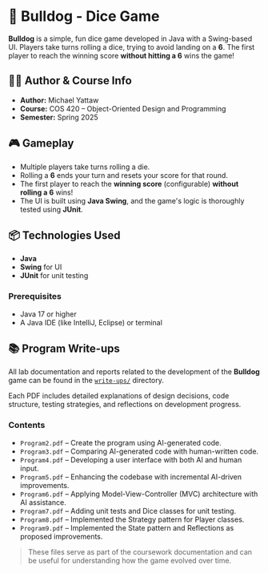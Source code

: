 # 🐶 Bulldog - Dice Game

**Bulldog** is a simple, fun dice game developed in Java with a Swing-based UI. Players take turns rolling a dice, trying to avoid landing on a **6**. The first player to reach the winning score **without hitting a 6** wins the game!

## 🧑‍💻 Author & Course Info

- **Author:** Michael Yattaw
- **Course:** COS 420 – Object-Oriented Design and Programming
- **Semester:** Spring 2025

## 🎮 Gameplay

- Multiple players take turns rolling a die.
- Rolling a **6** ends your turn and resets your score for that round.
- The first player to reach the **winning score** (configurable) **without rolling a 6** wins!
- The UI is built using **Java Swing**, and the game's logic is thoroughly tested using **JUnit**.

## 📦 Technologies Used

- **Java**
- **Swing** for UI
- **JUnit** for unit testing

### Prerequisites

- Java 17 or higher
- A Java IDE (like IntelliJ, Eclipse) or terminal

## 📚 Program Write-ups

All lab documentation and reports related to the development of the **Bulldog** game can be found in the [`write-ups/`](./write-ups) directory.

Each PDF includes detailed explanations of design decisions, code structure, testing strategies, and reflections on development progress.

### Contents

- `Program2.pdf` – Create the program using AI-generated code.
- `Program3.pdf` – Comparing AI-generated code with human-written code.
- `Program4.pdf` – Developing a user interface with both AI and human input.
- `Program5.pdf` – Enhancing the codebase with incremental AI-driven improvements.
- `Program6.pdf` – Applying Model-View-Controller (MVC) architecture with AI assistance.
- `Program7.pdf` – Adding unit tests and Dice classes for unit testing.
- `Program8.pdf` – Implemented the Strategy pattern for Player classes.
- `Program9.pdf` – Implemented the State pattern and Reflections as proposed improvements.

> These files serve as part of the coursework documentation and can be useful for understanding how the game evolved over time.